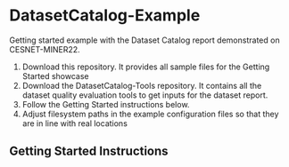 # DatasetCatalog-Example
Getting started example with the Dataset Catalog report demonstrated on CESNET-MINER22.

1. Download this repository. It provides all sample files for the Getting Started showcase
2. Download the DatasetCatalog-Tools repository. It contains all the dataset quality evaluation tools to get inputs for the dataset report.
3. Follow the Getting Started instructions below.
4. Adjust filesystem paths in the example configuration files so that they are in line with real locations

## Getting Started Instructions
